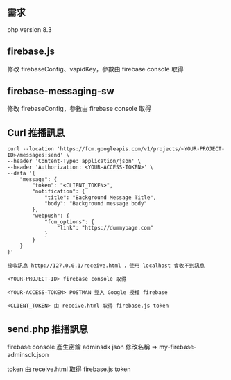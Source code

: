 ## 需求
php version 8.3

## firebase.js
修改 firebaseConfig、vapidKey，參數由 firebase console 取得

## firebase-messaging-sw
修改 firebaseConfig，參數由 firebase console 取得

## Curl 推播訊息
```
curl --location 'https://fcm.googleapis.com/v1/projects/<YOUR-PROJECT-ID>/messages:send' \
--header 'Content-Type: application/json' \
--header 'Authorization: <YOUR-ACCESS-TOKEN>' \
--data '{
    "message": {
        "token": "<CLIENT_TOKEN>",
        "notification": {
            "title": "Background Message Title",
            "body": "Background message body"
        },
        "webpush": {
            "fcm_options": {
                "link": "https://dummypage.com"
            }
        }
    }
}'
```
```
接收訊息 http://127.0.0.1/receive.html ，使用 localhost 會收不到訊息

<YOUR-PROJECT-ID> firebase console 取得

<YOUR-ACCESS-TOKEN> POSTMAN 登入 Google 授權 firebase

<CLIENT_TOKEN> 由 receive.html 取得 firebase.js token
```

## send.php 推播訊息
firebase console 產生密鑰 adminsdk json 修改名稱 => my-firebase-adminsdk.json

token 由 receive.html 取得 firebase.js token
